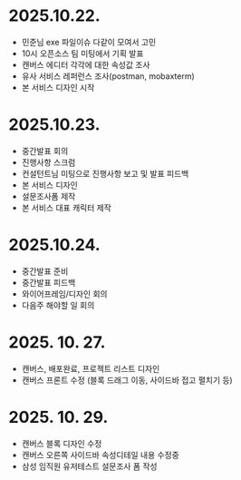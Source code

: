 # 2025.10.22.

- 민준님 exe 파일이슈 다같이 모여서 고민
- 10시 오픈소스 팀 미팅에서 기획 발표
- 캔버스 에디터 각각에 대한 속성값 조사
- 유사 서비스 레퍼런스 조사(postman, mobaxterm)
- 본 서비스 디자인 시작

# 2025.10.23.

- 중간발표 회의
- 진행사항 스크럼
- 컨설턴트님 미팅으로 진행사항 보고 및 발표 피드백
- 본 서비스 디자인
- 설문조사폼 제작
- 본 서비스 대표 캐릭터 제작

# 2025.10.24.

- 중간발표 준비
- 중간발표 피드백
- 와이어프레임/디자인 회의
- 다음주 해야할 일 회의

# 2025. 10. 27.

- 캔버스, 배포완료, 프로젝트 리스트 디자인
- 캔버스 프론트 수정 (블록 드래그 이동, 사이드바 접고 펼치기 등)

# 2025. 10. 29.

- 캔버스 블록 디자인 수정
- 캔버스 오른쪽 사이드바 속성디테일 내용 수정중
- 삼성 임직원 유저테스트 설문조사 폼 작성